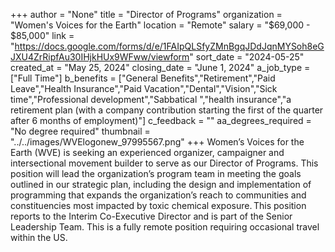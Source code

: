 +++
author = "None"
title = "Director of Programs"
organization = "Women's Voices for the Earth"
location = "Remote"
salary = "$69,000 - $85,000"
link = "https://docs.google.com/forms/d/e/1FAIpQLSfyZMnBgqJDdJqnMYSoh8eGJXU4ZrRipfAu30IHjkHUx9WFww/viewform"
sort_date = "2024-05-25"
created_at = "May 25, 2024"
closing_date = "June 1, 2024"
a_job_type = ["Full Time"]
b_benefits = ["General Benefits","Retirement","Paid Leave","Health Insurance","Paid Vacation","Dental","Vision","Sick time","Professional development","Sabbatical ","health insurance","a retirement plan (with a company contribution starting the first of the quarter after 6 months of employment)"]
c_feedback = ""
aa_degrees_required = "No degree required"
thumbnail = "../../images/WVElogonew_97995567.png"
+++
Women’s Voices for the Earth (WVE) is seeking an experienced organizer, campaigner and intersectional movement builder to serve as our Director of Programs. This position will lead the organization’s program team in meeting the goals outlined in our strategic plan, including the design and implementation of programming that expands the organization’s reach to communities and constituencies most impacted by toxic chemical exposure. This position reports to the Interim Co-Executive Director and is part of the Senior Leadership Team. This is a fully remote position requiring occasional travel within the US. 
